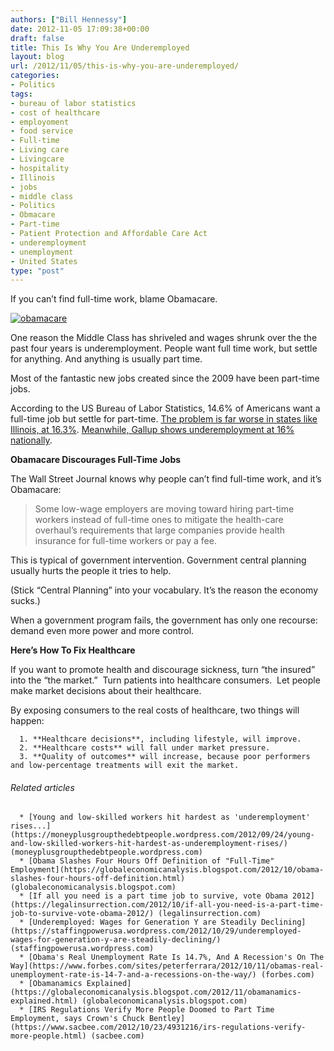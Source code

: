 ```yaml
---
authors: ["Bill Hennessy"]
date: 2012-11-05 17:09:38+00:00
draft: false
title: This Is Why You Are Underemployed
layout: blog
url: /2012/11/05/this-is-why-you-are-underemployed/
categories:
- Politics
tags:
- bureau of labor statistics
- cost of healthcare
- employoment
- food service
- Full-time
- Living care
- Livingcare
- hospitality
- Illinois
- jobs
- middle class
- Politics
- Obmacare
- Part-time
- Patient Protection and Affordable Care Act
- underemployment
- unemployment
- United States
type: "post"
---
```


If you can’t find full-time work, blame Obamacare.


[![obamacare](https://ludicrite.files.wordpress.com/2012/11/obamacare_thumb.jpg)
](https://ludicrite.files.wordpress.com/2012/11/obamacare.jpg)


One reason the Middle Class has shriveled and wages shrunk over the the past four years is underemployment. People want full time work, but settle for anything. And anything is usually part time.

Most of the fantastic new jobs created since the 2009 have been part-time jobs.

According to the US Bureau of Labor Statistics, 14.6% of Americans want a full-time job but settle for part-time. [The problem is far worse in states like Illinois, at 16.3%](https://www.illinoispolicy.org/blog/blog.asp?ArticleSource=5205). [Meanwhile, Gallup shows underemployment at 16% nationally](https://www.gallup.com/poll/125639/gallup-daily-workforce.aspx).

**Obamacare Discourages Full-Time Jobs**

The Wall Street Journal knows why people can’t find full-time work, and it’s Obamacare:


> Some low-wage employers are moving toward hiring part-time workers instead of full-time ones to mitigate the health-care overhaul’s requirements that large companies provide health insurance for full-time workers or pay a fee.


This is typical of government intervention. Government central planning usually hurts the people it tries to help.

(Stick “Central Planning” into your vocabulary. It’s the reason the economy sucks.)

When a government program fails, the government has only one recourse: demand even more power and more control.

**Here’s How To Fix Healthcare**

If you want to promote health and discourage sickness, turn “the insured” into the “the market.”  Turn patients into healthcare consumers.  Let people make market decisions about their healthcare.

By exposing consumers to the real costs of healthcare, two things will happen:



	  1. **Healthcare decisions**, including lifestyle, will improve.
	  2. **Healthcare costs** will fall under market pressure.
	  3. **Quality of outcomes** will increase, because poor performers and low-percentage treatments will exit the market.



###### Related articles





	  * [Young and low-skilled workers hit hardest as 'underemployment' rises...](https://moneyplusgroupthedebtpeople.wordpress.com/2012/09/24/young-and-low-skilled-workers-hit-hardest-as-underemployment-rises/) (moneyplusgroupthedebtpeople.wordpress.com)
	  * [Obama Slashes Four Hours Off Definition of "Full-Time" Employment](https://globaleconomicanalysis.blogspot.com/2012/10/obama-slashes-four-hours-off-definition.html) (globaleconomicanalysis.blogspot.com)
	  * [If all you need is a part time job to survive, vote Obama 2012](https://legalinsurrection.com/2012/10/if-all-you-need-is-a-part-time-job-to-survive-vote-obama-2012/) (legalinsurrection.com)
	  * [Underemployed: Wages for Generation Y are Steadily Declining](https://staffingpowerusa.wordpress.com/2012/10/29/underemployed-wages-for-generation-y-are-steadily-declining/) (staffingpowerusa.wordpress.com)
	  * [Obama's Real Unemployment Rate Is 14.7%, And A Recession's On The Way](https://www.forbes.com/sites/peterferrara/2012/10/11/obamas-real-unemployment-rate-is-14-7-and-a-recessions-on-the-way/) (forbes.com)
	  * [Obamanamics Explained](https://globaleconomicanalysis.blogspot.com/2012/11/obamanamics-explained.html) (globaleconomicanalysis.blogspot.com)
	  * [IRS Regulations Verify More People Doomed to Part Time Employment, says Crown's Chuck Bentley](https://www.sacbee.com/2012/10/23/4931216/irs-regulations-verify-more-people.html) (sacbee.com)


